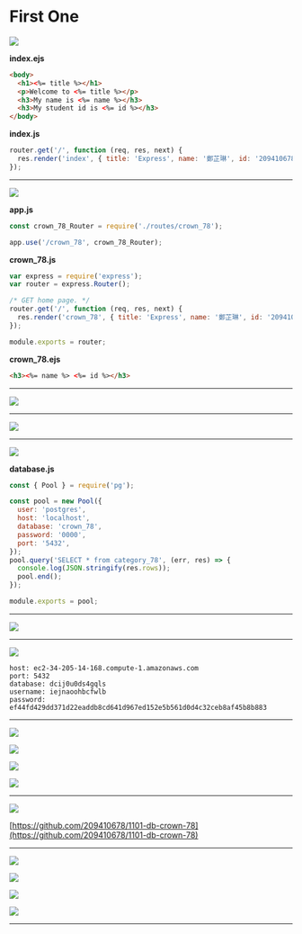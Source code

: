 # First One

![](https://i.imgur.com/MTOnANx.png)

**index.ejs**

```html
<body>
  <h1><%= title %></h1>
  <p>Welcome to <%= title %></p>
  <h3>My name is <%= name %></h3>
  <h3>My student id is <%= id %></h3>
</body>
```

**index.js**

```js
router.get('/', function (req, res, next) {
  res.render('index', { title: 'Express', name: '鄭芷琳', id: '209410678' });
});
```

---

![](https://i.imgur.com/sjiDq8P.jpg)

**app.js**

```js
const crown_78_Router = require('./routes/crown_78');

app.use('/crown_78', crown_78_Router);
```

**crown_78.js**

```js
var express = require('express');
var router = express.Router();

/* GET home page. */
router.get('/', function (req, res, next) {
  res.render('crown_78', { title: 'Express', name: '鄭芷琳', id: '209410678' });
});

module.exports = router;
```

**crown_78.ejs**

```html
<h3><%= name %> <%= id %></h3>
```

---

![](https://i.imgur.com/W7SCAWF.png)

---

![](https://i.imgur.com/lNVJtsb.png)

---

![](https://i.imgur.com/jKSHiHG.png)

**database.js**

```js
const { Pool } = require('pg');

const pool = new Pool({
  user: 'postgres',
  host: 'localhost',
  database: 'crown_78',
  password: '0000',
  port: '5432',
});
pool.query('SELECT * from category_78', (err, res) => {
  console.log(JSON.stringify(res.rows));
  pool.end();
});

module.exports = pool;
```

---

![](https://i.imgur.com/lNodjSV.jpg)

---

![](https://i.imgur.com/wHFcR6g.png)

```
host: ec2-34-205-14-168.compute-1.amazonaws.com
port: 5432
database: dcij0u0ds4gqls
username: iejnaoohbcfwlb
password: ef44fd429dd371d22eaddb8cd641d967ed152e5b561d0d4c32ceb8af45b8b883
```

---

![](https://i.imgur.com/dLlva6v.jpg)

![](https://i.imgur.com/O5tEuI7.png)

![](https://i.imgur.com/2dIZJOo.png)

![](https://i.imgur.com/MFhmrZL.png)

---

![](https://i.imgur.com/kasc5zw.jpg)

[https://github.com/209410678/1101-db-crown-78](https://github.com/209410678/1101-db-crown-78)

---

![](https://i.imgur.com/G0PTjcJ.png)

![](https://i.imgur.com/OPaNxKO.png)

![](https://i.imgur.com/ufsc3sX.png)

![](https://i.imgur.com/dphFuJf.png)

---
